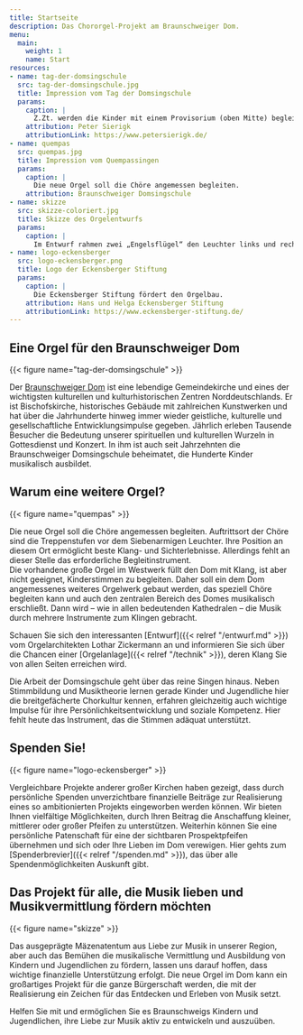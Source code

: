 ```yaml
---
title: Startseite
description: Das Chororgel-Projekt am Braunschweiger Dom.
menu:
  main:
    weight: 1
    name: Start
resources:
- name: tag-der-domsingschule
  src: tag-der-domsingschule.jpg
  title: Impression vom Tag der Domsingschule
  params:
    caption: |
      Z.Zt. werden die Kinder mit einem Provisorium (oben Mitte) begleitet.
    attribution: Peter Sierigk
    attributionLink: https://www.petersierigk.de/
- name: quempas
  src: quempas.jpg
  title: Impression vom Quempassingen
  params:
    caption: |
      Die neue Orgel soll die Chöre angemessen begleiten.
    attribution: Braunschweiger Domsingschule
- name: skizze
  src: skizze-coloriert.jpg
  title: Skizze des Orgelentwurfs
  params:
    caption: |
      Im Entwurf rahmen zwei „Engelsflügel“ den Leuchter links und rechts ein.
- name: logo-eckensberger
  src: logo-eckensberger.png
  title: Logo der Eckensberger Stiftung
  params:
    caption: |
      Die Eckensberger Stiftung fördert den Orgelbau.
    attribution: Hans und Helga Eckensberger Stiftung
    attributionLink: https://www.eckensberger-stiftung.de/
---
```


## Eine Orgel für den Braunschweiger Dom

{{< figure name="tag-der-domsingschule" >}}

Der [Braunschweiger Dom](https://braunschweigerdom.de/) ist eine lebendige Gemeindekirche 
und eines der wichtigsten kulturellen und kulturhistorischen Zentren Norddeutschlands.
Er ist Bischofskirche, historisches Gebäude mit zahlreichen Kunstwerken 
und hat über die Jahrhunderte hinweg immer wieder geistliche, kulturelle 
und gesellschaftliche Entwicklungsimpulse gegeben. 
Jährlich erleben Tausende Besucher die Bedeutung unserer spirituellen und kulturellen Wurzeln 
in Gottesdienst und Konzert.
In ihm ist auch seit Jahrzehnten die Braunschweiger Domsingschule beheimatet, 
die Hunderte Kinder musikalisch ausbildet.


## Warum eine weitere Orgel?

{{< figure name="quempas" >}}

Die neue Orgel soll die Chöre angemessen begleiten.
Auftrittsort der Chöre sind die Treppenstufen vor dem Siebenarmigen Leuchter.
Ihre Position an diesem Ort ermöglicht beste Klang- und Sichterlebnisse.
Allerdings fehlt an dieser Stelle das erforderliche Begleitinstrument.  
Die vorhandene große Orgel im Westwerk füllt den Dom mit Klang, ist aber nicht geeignet, 
Kinderstimmen zu begleiten. Daher soll ein dem Dom angemessenes weiteres Orgelwerk gebaut werden, 
das speziell Chöre begleiten kann und auch den zentralen Bereich des Domes musikalisch erschließt. 
Dann wird&nbsp;– wie in allen bedeutenden Kathedralen&nbsp;– 
die Musik durch mehrere Instrumente zum Klingen gebracht.

Schauen Sie sich den interessanten [Entwurf]({{< relref "/entwurf.md" >}}) vom Orgelarchitekten Lothar Zickermann an 
und informieren Sie sich über die Chancen einer [Orgelanlage]({{< relref "/technik" >}}), 
deren Klang Sie von allen Seiten erreichen wird.

Die Arbeit der Domsingschule geht über das reine Singen hinaus. 
Neben Stimmbildung und Musiktheorie lernen gerade Kinder und Jugendliche hier 
die breitgefächerte Chorkultur kennen, 
erfahren gleichzeitig auch wichtige Impulse 
für ihre Persönlichkeitsentwicklung und soziale Kompetenz. 
Hier fehlt heute das Instrument, das die Stimmen adäquat unterstützt.

## Spenden Sie!

{{< figure name="logo-eckensberger" >}}

Vergleichbare Projekte anderer großer Kirchen haben gezeigt, 
dass durch persönliche Spenden unverzichtbare finanzielle Beiträge zur Realisierung 
eines so ambitionierten Projekts eingeworben werden können. 
Wir bieten Ihnen vielfältige Möglichkeiten, durch Ihren Beitrag die Anschaffung
kleiner, mittlerer oder großer Pfeifen zu unterstützen. 
Weiterhin können Sie eine persönliche Patenschaft für eine der sichtbaren Prospektpfeifen übernehmen 
und sich oder Ihre Lieben im Dom verewigen. 
Hier gehts zum [Spenderbrevier]({{< relref "/spenden.md" >}}), 
das über alle Spendenmöglichkeiten Auskunft gibt.

## Das Projekt für alle, die Musik lieben und Musikvermittlung fördern möchten

{{< figure name="skizze" >}}

Das ausgeprägte Mäzenatentum aus Liebe zur Musik in unserer Region, 
aber auch das Bemühen die musikalische Vermittlung und Ausbildung 
von Kindern und Jugendlichen zu fördern, lassen uns darauf hoffen, 
dass wichtige finanzielle Unterstützung erfolgt. 
Die neue Orgel im Dom kann ein großartiges Projekt für die ganze Bürgerschaft werden, 
die mit der Realisierung ein Zeichen für das Entdecken und Erleben von Musik setzt. 

Helfen Sie mit und ermöglichen Sie es Braunschweigs Kindern und Jugendlichen, 
ihre Liebe zur Musik aktiv zu entwickeln und auszuüben.
